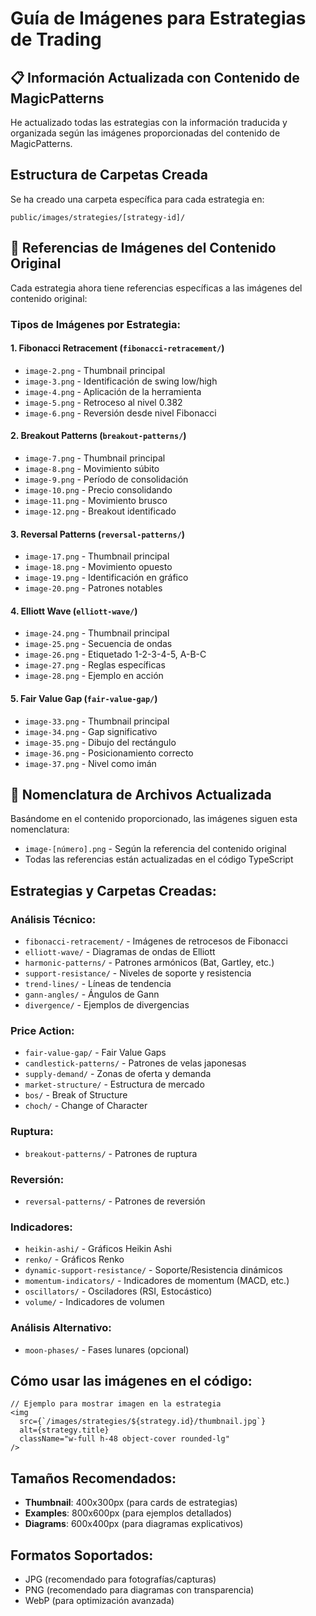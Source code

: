 # Guía de Imágenes para Estrategias de Trading

## 📋 Información Actualizada con Contenido de MagicPatterns

He actualizado todas las estrategias con la información traducida y organizada según las imágenes proporcionadas del contenido de MagicPatterns.

## Estructura de Carpetas Creada

Se ha creado una carpeta específica para cada estrategia en:
```
public/images/strategies/[strategy-id]/
```

## 🎯 Referencias de Imágenes del Contenido Original

Cada estrategia ahora tiene referencias específicas a las imágenes del contenido original:

### Tipos de Imágenes por Estrategia:

#### 1. **Fibonacci Retracement** (`fibonacci-retracement/`)
- `image-2.png` - Thumbnail principal
- `image-3.png` - Identificación de swing low/high
- `image-4.png` - Aplicación de la herramienta
- `image-5.png` - Retroceso al nivel 0.382
- `image-6.png` - Reversión desde nivel Fibonacci

#### 2. **Breakout Patterns** (`breakout-patterns/`)
- `image-7.png` - Thumbnail principal
- `image-8.png` - Movimiento súbito
- `image-9.png` - Período de consolidación
- `image-10.png` - Precio consolidando
- `image-11.png` - Movimiento brusco
- `image-12.png` - Breakout identificado

#### 3. **Reversal Patterns** (`reversal-patterns/`)
- `image-17.png` - Thumbnail principal
- `image-18.png` - Movimiento opuesto
- `image-19.png` - Identificación en gráfico
- `image-20.png` - Patrones notables

#### 4. **Elliott Wave** (`elliott-wave/`)
- `image-24.png` - Thumbnail principal
- `image-25.png` - Secuencia de ondas
- `image-26.png` - Etiquetado 1-2-3-4-5, A-B-C
- `image-27.png` - Reglas específicas
- `image-28.png` - Ejemplo en acción

#### 5. **Fair Value Gap** (`fair-value-gap/`)
- `image-33.png` - Thumbnail principal
- `image-34.png` - Gap significativo
- `image-35.png` - Dibujo del rectángulo
- `image-36.png` - Posicionamiento correcto
- `image-37.png` - Nivel como imán

## 📝 Nomenclatura de Archivos Actualizada

Basándome en el contenido proporcionado, las imágenes siguen esta nomenclatura:
- `image-[número].png` - Según la referencia del contenido original
- Todas las referencias están actualizadas en el código TypeScript

## Estrategias y Carpetas Creadas:

### Análisis Técnico:
- `fibonacci-retracement/` - Imágenes de retrocesos de Fibonacci
- `elliott-wave/` - Diagramas de ondas de Elliott
- `harmonic-patterns/` - Patrones armónicos (Bat, Gartley, etc.)
- `support-resistance/` - Niveles de soporte y resistencia
- `trend-lines/` - Líneas de tendencia
- `gann-angles/` - Ángulos de Gann
- `divergence/` - Ejemplos de divergencias

### Price Action:
- `fair-value-gap/` - Fair Value Gaps
- `candlestick-patterns/` - Patrones de velas japonesas
- `supply-demand/` - Zonas de oferta y demanda
- `market-structure/` - Estructura de mercado
- `bos/` - Break of Structure
- `choch/` - Change of Character

### Ruptura:
- `breakout-patterns/` - Patrones de ruptura

### Reversión:
- `reversal-patterns/` - Patrones de reversión

### Indicadores:
- `heikin-ashi/` - Gráficos Heikin Ashi
- `renko/` - Gráficos Renko
- `dynamic-support-resistance/` - Soporte/Resistencia dinámicos
- `momentum-indicators/` - Indicadores de momentum (MACD, etc.)
- `oscillators/` - Osciladores (RSI, Estocástico)
- `volume/` - Indicadores de volumen

### Análisis Alternativo:
- `moon-phases/` - Fases lunares (opcional)

## Cómo usar las imágenes en el código:

```tsx
// Ejemplo para mostrar imagen en la estrategia
<img 
  src={`/images/strategies/${strategy.id}/thumbnail.jpg`} 
  alt={strategy.title}
  className="w-full h-48 object-cover rounded-lg"
/>
```

## Tamaños Recomendados:
- **Thumbnail**: 400x300px (para cards de estrategias)
- **Examples**: 800x600px (para ejemplos detallados)
- **Diagrams**: 600x400px (para diagramas explicativos)

## Formatos Soportados:
- JPG (recomendado para fotografías/capturas)
- PNG (recomendado para diagramas con transparencia)
- WebP (para optimización avanzada)